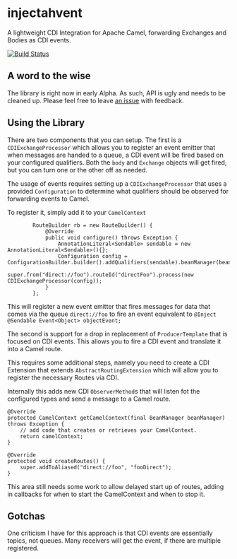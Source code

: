injectahvent
============

A lightweight CDI Integration for Apache Camel, forwarding Exchanges and Bodies as CDI events.

[![Build Status](https://travis-ci.org/johnament/injectahvent.png)](https://travis-ci.org/johnament/injectahvent)

## A word to the wise

The library is right now in early Alpha.  As such, API is ugly and needs to be cleaned up.  Please feel free to leave [an issue](https://github.com/johnament/injectahvent/issues) with feedback.

## Using the Library

There are two components that you can setup.  The first is a `CDIExchangeProcessor` which allows you to register an event emitter that when messages are handed to a queue, a CDI event will be fired based on your configured qualifiers.  Both the `body` and `Exchange` objects will get fired, but you can turn one or the other off as needed.

The usage of events requires setting up a `CDIExchangeProcessor` that uses a provided `Configuration` to determine what qualifiers should be observed for forwarding events to Camel.

To register it, simply add it to your `CamelContext`

            RouteBuilder rb = new RouteBuilder() {
                @Override
                public void configure() throws Exception {
                    AnnotationLiteral<Sendable> sendable = new AnnotationLiteral<Sendable>(){};
                    Configuration config = ConfigurationBuilder.builder().addQualifiers(sendable).beanManager(beanManager).fireBody().fireExchange().build();
                    super.from("direct://foo").routeId("directFoo").process(new CDIExchangeProcessor(config));
                }
            };

This will register a new event emitter that fires messages for data that comes via the queue `direct://foo` to fire an event equivalent to `@Inject @Sendable Event<Object> objectEvent;`

The second is support for a drop in replacement of `ProducerTemplate` that is focused on CDI events.  This allows you to fire a CDI event and translate it into a Camel route.

This requires some additional steps, namely you need to create a CDI Extension that extends `AbstractRoutingExtension` which will allow you to register the necessary Routes via CDI.

Internally this adds new CDI `ObserverMethod`s that will listen fot the configured types and send a message to a Camel route.

    @Override
    protected CamelContext getCamelContext(final BeanManager beanManager) throws Exception {
        // add code that creates or retrieves your CamelContext.
        return camelContext;
    }

    @Override
    protected void createRoutes() {
        super.addToAliased("direct://foo", "fooDirect");
    }
    
This area still needs some work to allow delayed start up of routes, adding in callbacks for when to start the CamelContext and when to stop it.

## Gotchas

One criticism I have for this approach is that CDI events are essentially topics, not queues.  Many receivers will get the event, if there are multiple registered.
